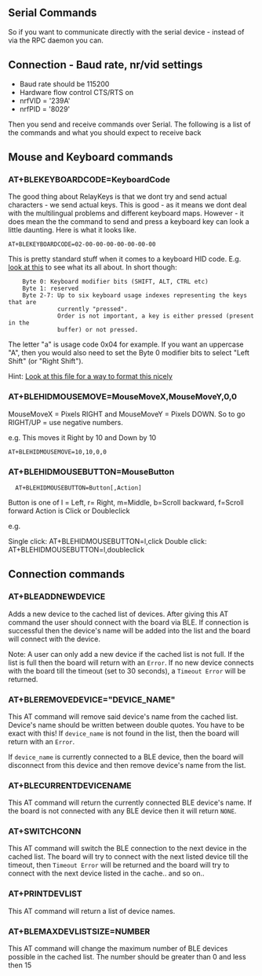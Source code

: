 ## Serial Commands

So if you want to communicate directly with the serial device - instead of via the RPC daemon you can. 

## Connection - Baud rate, nr/vid settings

* Baud rate should be 115200 
* Hardware flow control CTS/RTS on
* nrfVID = '239A'
* nrfPID = '8029'

Then you send and receive commands over Serial. The following is a list of the commands and what you should expect to receive back 


## Mouse and Keyboard commands 

### AT+BLEKEYBOARDCODE=KeyboardCode

The good thing about RelayKeys is that we dont try and send actual characters - we send actual keys. This is good - as it means we dont deal with the multilingual problems and different keyboard maps. However - it does mean the the command to send and press a keyboard key can look a little daunting. Here is what it looks like. 

``AT+BLEKEYBOARDCODE=02-00-00-00-00-00-00-00``

This is pretty standard stuff when it comes to a keyboard HID code. E.g. [look at this](https://www.usb.org/sites/default/files/documents/hut1_12v2.pdf) to see what its all about. In short though: 

        Byte 0: Keyboard modifier bits (SHIFT, ALT, CTRL etc)
        Byte 1: reserved
        Byte 2-7: Up to six keyboard usage indexes representing the keys that are 
                  currently "pressed". 
                  Order is not important, a key is either pressed (present in the 
                  buffer) or not pressed.

The letter "a" is usage code 0x04 for example. If you want an uppercase "A", then you would also need to set the Byte 0 modifier bits to select "Left Shift" (or "Right Shift").

Hint: [Look at this file for a way to format this nicely](https://github.com/AceCentre/RelayKeys/blob/69fffd89cf5ace9ee74ed6bc4fe958bff4fb3db2/blehid.py#L222)


### AT+BLEHIDMOUSEMOVE=MouseMoveX,MouseMoveY,0,0

MouseMoveX = Pixels RIGHT and MouseMoveY = Pixels DOWN. So to go RIGHT/UP = use negative numbers. 

e.g. This moves it Right by 10 and Down by 10

``AT+BLEHIDMOUSEMOVE=10,10,0,0``


### AT+BLEHIDMOUSEBUTTON=MouseButton

``	
AT+BLEHIDMOUSEBUTTON=Button[,Action]
``

Button is one of l = Left, r= Right, m=Middle, b=Scroll backward, f=Scroll forward
Action is Click or Doubleclick 

e.g.

Single click:
	AT+BLEHIDMOUSEBUTTON=l,click
Double click:
	AT+BLEHIDMOUSEBUTTON=l,doubleclick

	

## Connection commands

### AT+BLEADDNEWDEVICE


Adds a new device to the cached list of devices.  After giving this AT command the user should connect with the board via BLE. If connection is successful then the device's name will be added into the list and the board will connect with the device.

Note: A user can only add a new device if the cached list is not full. If the list is full then the board will return with an `Error`. If no new device connects with the board till the timeout (set to 30 seconds), a `Timeout Error` will be returned.

### AT+BLEREMOVEDEVICE="DEVICE_NAME"

This AT command will remove said device's name from the cached list. Device's name should be written between double quotes. You have to be exact with this!  If `device_name` is not found in the list, then the board will return with an `Error`.

If `device_name` is currently connected to a BLE device, then the board will disconnect from this device and then remove device's name from the list.

### AT+BLECURRENTDEVICENAME

This AT command will return the currently connected BLE device's name. If the board is not connected with any BLE device then it will return `NONE`.

### AT+SWITCHCONN

This AT command will switch the  BLE connection to the next device in the cached list.
The board will try to connect with the next listed device till the timeout, then `Timeout Error` will be returned and the board will try to connect with the next  device listed in the cache.. and so on.. 

### AT+PRINTDEVLIST

This AT command will return a list of device names.

### AT+BLEMAXDEVLISTSIZE=NUMBER

This AT command will change the maximum number of BLE devices possible in the cached list.
The number should be greater than 0 and less then 15
